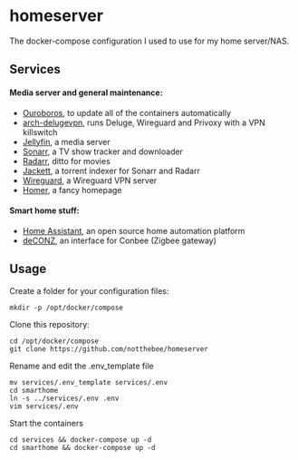 # homeserver

The docker-compose configuration I used to use for my home server/NAS.

## Services

#### Media server and general maintenance:
* [Ouroboros](https://github.com/pyouroboros/ouroboros), to update all of the containers automatically
* [arch-delugevpn](https://hub.docker.com/r/binhex/arch-delugevpn), runs Deluge, Wireguard and Privoxy with a VPN killswitch
* [Jellyfin](https://hub.docker.com/r/linuxserver/jellyfin), a media server 
* [Sonarr](https://hub.docker.com/r/linuxserver/sonarr), a TV show tracker and downloader
* [Radarr](https://hub.docker.com/r/linuxserver/radarr), ditto for movies
* [Jackett](https://hub.docker.com/r/linuxserver/jackett), a torrent indexer for Sonarr and Radarr
* [Wireguard](https://hub.docker.com/r/linuxserver/wireguard), a Wireguard VPN server
* [Homer](https://hub.docker.com/r/b4bz/homer), a fancy homepage

#### Smart home stuff:
* [Home Assistant](https://hub.docker.com/r/homeassistant/home-assistant), an open source home automation platform
* [deCONZ](https://github.com/marthoc/docker-deconz), an interface for Conbee (Zigbee gateway)


## Usage
Create a folder for your configuration files:

```
mkdir -p /opt/docker/compose
```

Clone this repository:

```
cd /opt/docker/compose
git clone https://github.com/notthebee/homeserver
```

Rename and edit the .env_template file
```
mv services/.env_template services/.env
cd smarthome
ln -s ../services/.env .env
vim services/.env
```

Start the containers
```
cd services && docker-compose up -d
cd smarthome && docker-compose up -d
```
